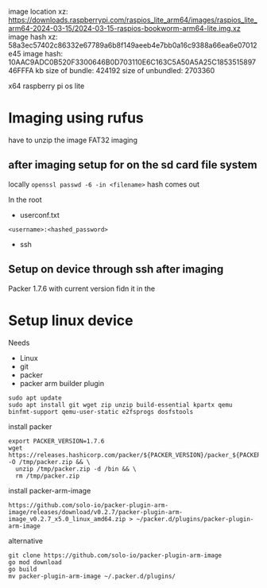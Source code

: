image location xz: https://downloads.raspberrypi.com/raspios_lite_arm64/images/raspios_lite_arm64-2024-03-15/2024-03-15-raspios-bookworm-arm64-lite.img.xz
image hash xz: 58a3ec57402c86332e67789a6b8f149aeeb4e7bb0a16c9388a66ea6e07012e45
image hash: 10AAC9ADC0B520F3300646B0D703110E6C163C5A50A5A25C185351589746FFFA
kb
size of bundle: 424192
size of unbundled: 2703360


x64 raspberry pi os lite

# Imaging using rufus
have to unzip the image
FAT32 imaging

## after imaging setup for on the sd card file system
locally 
`openssl passwd -6 -in <filename>`
hash comes out

In the root
- userconf.txt
```
<username>:<hashed_password>
```
- ssh

## Setup on device through ssh after imaging


Packer 1.7.6 with current version fidn it in the 
# Setup linux device
Needs
- Linux
- git
- packer
- packer arm builder plugin
```
sudo apt update
sudo apt install git wget zip unzip build-essential kpartx qemu binfmt-support qemu-user-static e2fsprogs dosfstools
```
install packer
```
export PACKER_VERSION=1.7.6
wget https://releases.hashicorp.com/packer/${PACKER_VERSION}/packer_${PACKER_VERSION}_linux_amd64.zip -O /tmp/packer.zip && \
  unzip /tmp/packer.zip -d /bin && \
  rm /tmp/packer.zip
```
install packer-arm-image
```
https://github.com/solo-io/packer-plugin-arm-image/releases/download/v0.2.7/packer-plugin-arm-image_v0.2.7_x5.0_linux_amd64.zip > ~/packer.d/plugins/packer-plugin-arm-image
```
alternative
```
git clone https://github.com/solo-io/packer-plugin-arm-image
go mod download
go build
mv packer-plugin-arm-image ~/.packer.d/plugins/
```

